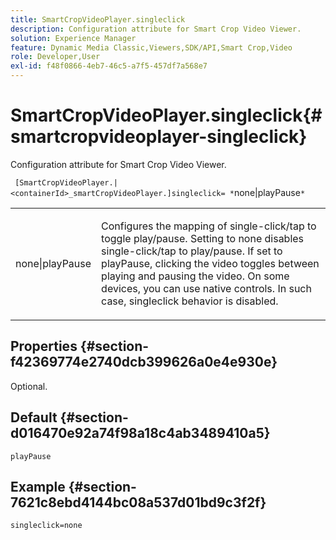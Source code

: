 ```yaml
---
title: SmartCropVideoPlayer.singleclick
description: Configuration attribute for Smart Crop Video Viewer.
solution: Experience Manager
feature: Dynamic Media Classic,Viewers,SDK/API,Smart Crop,Video
role: Developer,User
exl-id: f48f0866-4eb7-46c5-a7f5-457df7a568e7
---
```

# SmartCropVideoPlayer.singleclick{#smartcropvideoplayer-singleclick}

Configuration attribute for Smart Crop Video Viewer.

 ` [SmartCropVideoPlayer.|<containerId>_smartCropVideoPlayer.]singleclick= *`none|playPause`*`

<table id="table_C616483932C2482CA9794DDD7313FD7C"> 
 <tbody> 
  <tr> 
   <td colname="col1"> <p> <span class="codeph"> <span class="varname"> none|playPause</span> </span> </p> </td> 
   <td colname="col2"> <p> Configures the mapping of single-click/tap to toggle play/pause. Setting to <span class="codeph"> none</span> disables single-click/tap to play/pause. If set to <span class="codeph"> playPause</span>, clicking the video toggles between playing and pausing the video. On some devices, you can use native controls. In such case, <span class="codeph"> singleclick</span> behavior is disabled. </p> </td> 
  </tr> 
 </tbody> 
</table>

## Properties {#section-f42369774e2740dcb399626a0e4e930e}

Optional.

## Default {#section-d016470e92a74f98a18c4ab3489410a5}

`playPause`

## Example {#section-7621c8ebd4144bc08a537d01bd9c3f2f}

```
singleclick=none
```

